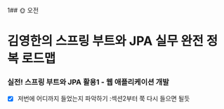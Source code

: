 1## :sun_with_face: 오전

# 김영한의 스프링 부트와 JPA 실무 완전 정복 로드맵
### 실전! 스프링 부트와 JPA 활용1 - 웹 애플리케이션 개발
- [x] 저번에 어디까지 들었는지 파악하기
  :섹션2부터 쭉 다시 들으면 될듯